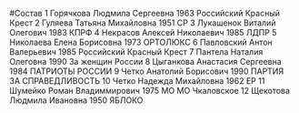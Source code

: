 #Состав
1 Горячкова Людмила Сергеевна 1963 Российский Красный Крест
2 Гуляева Татьяна Михайловна 1951 СР
3 Лукашенок Виталий Олегович 1983 КПРФ
4 Некрасов Алексей Николаевич 1985 ЛДПР
5 Николаева Елена Борисовна 1973 ОРТОЛЮКС
6 Павловский Антон Валерьевич 1985 Российский Красный Крест
7 Пантела Наталия Олеговна 1990 За женщин России
8 Цыганкова Анастасия Сергеевна 1984 ПАТРИОТЫ РОССИИ
9 Четко Анатолий Борисович 1990 ПАРТИЯ ЗА СПРАВЕДЛИВОСТЬ
10 Четко Надежда Михайловна 1962 ЕР
11 Шумейко Роман Владиммирович 1975 МО МО Чкаловское
12 Щекотова Людмила Ивановна 1950 ЯБЛОКО
